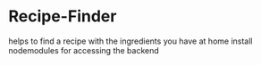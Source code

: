 # Recipe-Finder
helps to find a recipe with the ingredients you have at home 
install nodemodules for accessing the backend
